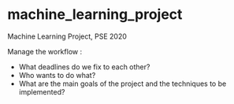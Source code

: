 # machine_learning_project
Machine Learning Project, PSE 2020

Manage the workflow : 
- What deadlines do we fix to each other? 
- Who wants to do what? 
- What are the main goals of the project and the techniques to be implemented?
